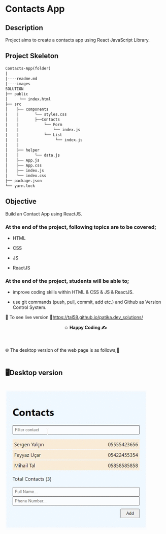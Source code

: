 # Contacts App

## Description

Project aims to create a contacts app using React JavaScript Library.

## Project Skeleton

```
Contacts-App(folder)
|
|----readme.md       
|----images       
SOLUTION
├── public
│     └── index.html
├── src
│    ├── components
|    |       └── styles.css
│    │       ├──Contacts
|    |           └── Form
|    |               └── index.js
|    |           └── List
|    |                └── index.js
│    │     
│    ├── helper
│    │       └── data.js
│    ├── App.js
│    ├── App.css
│    ├── index.js
│    └── index.css
├── package.json
└── yarn.lock
```

## Objective


Build an Contact App using ReactJS.

### At the end of the project, following topics are to be covered;

- HTML

- CSS

- JS

- ReactJS

### At the end of the project, students will be able to;

- improve coding skills within HTML & CSS & JS & ReactJS.

- use git commands (push, pull, commit, add etc.) and Github as Version Control System.

🔗 To see live version 🎯https://tal58.github.io/patika.dev_solutions/


**<p align="center">&#9786; Happy Coding &#9997;</p>**

<br><br>
🌐 The desktop version of the web page is as follows;🧭
<br><br>

## 🖥️Desktop version
<br>
<img src="./images/desktop.gif" align="left" alt="desktop_version">
<br>
<br>
<br>
<br>
<br>
<br>
<br>
<br>
<br>
<br><br><br><br><br><br><br><br><br>


